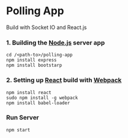 # Polling App
Build with Socket IO and React.js
### 1. Building the [Node.js](https://developers.google.com/v8/) server app
```
cd /<path-to>/polling-app
npm install express
npm install bootstarp
```
### 2. Setting up [React](https://facebook.github.io/react/) build with [Webpack](https://webpack.github.io/)
```
npm install react
sudo npm install -g webpack
npm install babel-loader
```
### Run Server
```
npm start
```

